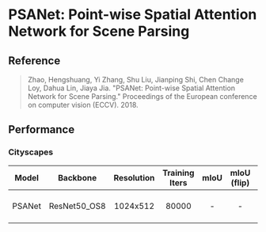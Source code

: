 # PSANet: Point-wise Spatial Attention Network for Scene Parsing

## Reference

> Zhao, Hengshuang, Yi Zhang, Shu Liu, Jianping Shi, Chen Change Loy, Dahua Lin, Jiaya Jia. "PSANet: Point-wise Spatial Attention Network for Scene Parsing." Proceedings of the European conference on computer vision (ECCV). 2018.

## Performance

### Cityscapes

| Model | Backbone | Resolution | Training Iters | mIoU | mIoU (flip) | mIoU (ms+flip) | Links |
|:-:|:-:|:-:|:-:|:-:|:-:|:-:|:-:|
|PSANet|ResNet50_OS8|1024x512|80000|-|-|-|[model]() \| [log]() \| [vdl]()|
